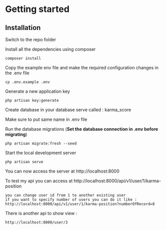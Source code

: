# Getting started

## Installation

Switch to the repo folder


Install all the dependencies using composer

    composer install

Copy the example env file and make the required configuration changes in the .env file

    cp .env.example .env

Generate a new application key

    php artisan key:generate

Create database in your database serve called : karma_score

Make sure to put same name in .env file

Run the database migrations (**Set the database connection in .env before migrating**)

    php artisan migrate:fresh --seed

Start the local development server

    php artisan serve

You can now access the server at http://localhost:8000

To test my api you can access at http://localhost:8000/api/v1/user/1/karma-position
    
    you can change user id from 1 to another existing user
    if you want to specify number of users you can do it like : 
    http://localhost:8000/api/v1/user/1/karma-position?numberOfRecord=8

There is another api to show view :    
 
    http://localhost:8000/user/3
    

